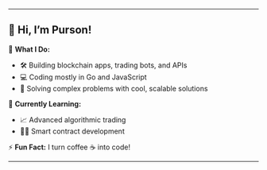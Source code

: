 

---

## 👋 Hi, I’m Purson!

🔭 **What I Do:**  
- 🛠️ Building blockchain apps, trading bots, and APIs  
- 💻 Coding mostly in Go and JavaScript  
- 🚀 Solving complex problems with cool, scalable solutions  

🌱 **Currently Learning:**  
- 📈 Advanced algorithmic trading  
- 🧑‍💻 Smart contract development  

⚡ **Fun Fact:** I turn coffee ☕ into code!

---

